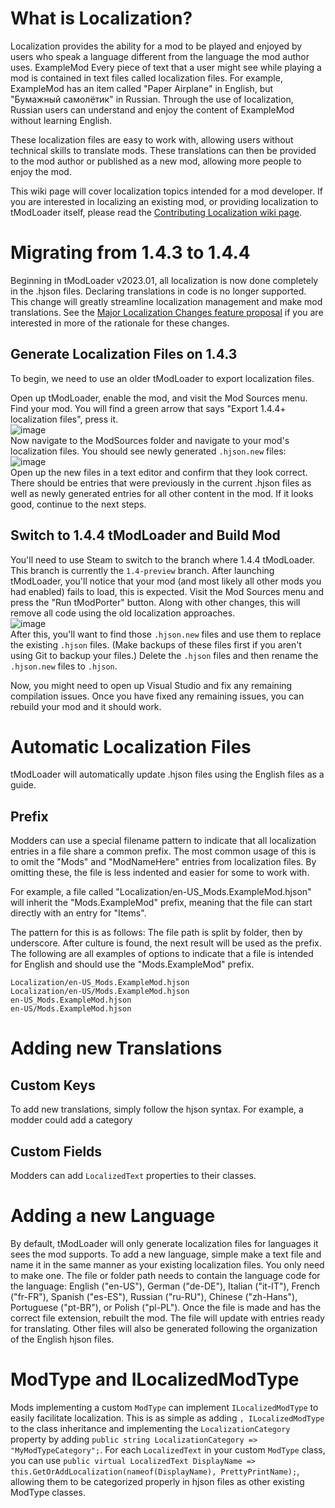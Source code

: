 # What is Localization?
Localization provides the ability for a mod to be played and enjoyed by users who speak a language different from the language the mod author uses. ExampleMod Every piece of text that a user might see while playing a mod is contained in text files called localization files. For example, ExampleMod has an item called "Paper Airplane" in English, but "Бумажный самолётик" in Russian. Through the use of localization, Russian users can understand and enjoy the content of ExampleMod without learning English.

These localization files are easy to work with, allowing users without technical skills to translate mods. These translations can then be provided to the mod author or published as a new mod, allowing more people to enjoy the mod.

This wiki page will cover localization topics intended for a mod developer. If you are interested in localizing an existing mod, or providing localization to tModLoader itself, please read the [Contributing Localization wiki page](https://github.com/tModLoader/tModLoader/wiki/Contributing-Localization).

# Migrating from 1.4.3 to 1.4.4
Beginning in tModLoader v2023.01, all localization is now done completely in the .hjson files. Declaring translations in code is no longer supported. This change will greatly streamline localization management and make mod translations. See the [Major Localization Changes feature proposal](https://github.com/tModLoader/tModLoader/issues/3074) if you are interested in more of the rationale for these changes.

## Generate Localization Files on 1.4.3
To begin, we need to use an older tModLoader to export localization files.

Open up tModLoader, enable the mod, and visit the Mod Sources menu. Find your mod. You will find a green arrow that says "Export 1.4.4+ localization files", press it.    
![image](https://user-images.githubusercontent.com/4522492/210681409-a659670d-5908-4e5d-bd45-74c0545f4666.png)    
Now navigate to the ModSources folder and navigate to your mod's localization files. You should see newly generated `.hjson.new` files:    
![image](https://user-images.githubusercontent.com/4522492/210681629-8aad2234-bd56-40c8-b03f-7e36b98d4486.png)    
Open up the new files in a text editor and confirm that they look correct. There should be entries that were previously in the current .hjson files as well as newly generated entries for all other content in the mod. If it looks good, continue to the next steps.

## Switch to 1.4.4 tModLoader and Build Mod
You'll need to use Steam to switch to the branch where 1.4.4 tModLoader. This branch is currently the `1.4-preview` branch. After launching tModLoader, you'll notice that your mod (and most likely all other mods you had enabled) fails to load, this is expected. Visit the Mod Sources menu and press the "Run tModPorter" button. Along with other changes, this will remove all code using the old localization approaches.     
![image](https://user-images.githubusercontent.com/4522492/210683375-43816104-2812-4db2-bac6-813ebb47a089.png)    
After this, you'll want to find those `.hjson.new` files and use them to replace the existing `.hjson` files. (Make backups of these files first if you aren't using Git to backup your files.) Delete the `.hjson` files and then rename the `.hjson.new` files to `.hjson`.

Now, you might need to open up Visual Studio and fix any remaining compilation issues. Once you have fixed any remaining issues, you can rebuild your mod and it should work.

# Automatic Localization Files
tModLoader will automatically update .hjson files using the English files as a guide. 

## Prefix
Modders can use a special filename pattern to indicate that all localization entries in a file share a common prefix. The most common usage of this is to omit the "Mods" and "ModNameHere" entries from localization files. By omitting these, the file is less indented and easier for some to work with.

For example, a file called "Localization/en-US_Mods.ExampleMod.hjson" will inherit the "Mods.ExampleMod" prefix, meaning that the file can start directly with an entry for "Items".

The pattern for this is as follows: The file path is split by folder, then by underscore. After culture is found, the next result will be used as the prefix. The following are all examples of options to indicate that a file is intended for English and should use the "Mods.ExampleMod" prefix.

```
Localization/en-US_Mods.ExampleMod.hjson
Localization/en-US/Mods.ExampleMod.hjson
en-US_Mods.ExampleMod.hjson
en-US/Mods.ExampleMod.hjson
```

# Adding new Translations
## Custom Keys
To add new translations, simply follow the hjson syntax. For example, a modder could add a category

## Custom Fields
Modders can add `LocalizedText` properties to their classes.

# Adding a new Language
By default, tModLoader will only generate localization files for languages it sees the mod supports. To add a new language, simple make a text file and name it in the same manner as your existing localization files. You only need to make one. The file or folder path needs to contain the language code for the language: English ("en-US"), German ("de-DE"), Italian ("it-IT"), French ("fr-FR"), Spanish ("es-ES"), Russian ("ru-RU"), Chinese ("zh-Hans"), Portuguese ("pt-BR"), or Polish ("pl-PL"). Once the file is made and has the correct file extension, rebuilt the mod. The file will update with entries ready for translating. Other files will also be generated following the organization of the English hjson files.

# ModType and ILocalizedModType
Mods implementing a custom `ModType` can implement `ILocalizedModType` to easily facilitate localization. This is as simple as adding `, ILocalizedModType` to the class inheritance and implementing the `LocalizationCategory` property by adding `public string LocalizationCategory => "MyModTypeCategory";`. For each `LocalizedText` in your custom `ModType` class, you can use `public virtual LocalizedText DisplayName => this.GetOrAddLocalization(nameof(DisplayName), PrettyPrintName);`, allowing them to be categorized properly in hjson files as other existing ModType classes.